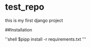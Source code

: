 # test_repo
this is my first django project


##Installation

''shell
$pipp install -r requirements.txt
'''
